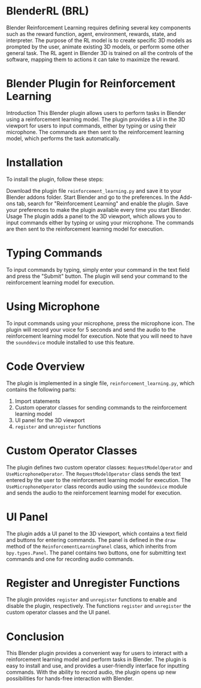 # BlenderRL (BRL)
Blender Reinforcement Learning requires defining several key components such as the reward function, agent, environment, rewards, state, and interpreter. The purpose of the RL model is to create specific 3D models as prompted by the user, animate existing 3D models, or perform some other general task. The RL agent in Blender 3D is trained on all the controls of the software, mapping them to actions it can take to maximize the reward.


# Blender Plugin for Reinforcement Learning
Introduction
This Blender plugin allows users to perform tasks in Blender using a reinforcement learning model. The plugin provides a UI in the 3D viewport for users to input commands, either by typing or using their microphone. The commands are then sent to the reinforcement learning model, which performs the task automatically.

# Installation
To install the plugin, follow these steps:

Download the plugin file `reinforcement_learning.py` and save it to your Blender addons folder.
Start Blender and go to the preferences.
In the Add-ons tab, search for "Reinforcement Learning" and enable the plugin.
Save your preferences to make the plugin available every time you start Blender.
Usage
The plugin adds a panel to the 3D viewport, which allows you to input commands either by typing or using your microphone. The commands are then sent to the reinforcement learning model for execution.

# Typing Commands
To input commands by typing, simply enter your command in the text field and press the "Submit" button. The plugin will send your command to the reinforcement learning model for execution.

# Using Microphone
To input commands using your microphone, press the microphone icon. The plugin will record your voice for 5 seconds and send the audio to the reinforcement learning model for execution. Note that you will need to have the `sounddevice` module installed to use this feature.

# Code Overview
The plugin is implemented in a single file, `reinforcement_learning.py`, which contains the following parts:

1. Import statements
2. Custom operator classes for sending commands to the reinforcement learning model
3. UI panel for the 3D viewport
4. `register` and un`register` functions

# Custom Operator Classes
The plugin defines two custom operator classes: `RequestModelOperator` and `UseMicrophoneOperator`. The `RequestModelOperator` class sends the text entered by the user to the reinforcement learning model for execution. The `UseMicrophoneOperator` class records audio using the `sounddevice` module and sends the audio to the reinforcement learning model for execution.

# UI Panel
The plugin adds a UI panel to the 3D viewport, which contains a text field and buttons for entering commands. The panel is defined in the `draw` method of the ``ReinforcementLearningPanel`` class, which inherits from `bpy.types.Panel`. The panel contains two buttons, one for submitting text commands and one for recording audio commands.

# Register and Unregister Functions
The plugin provides `register` and `unregister` functions to enable and disable the plugin, respectively. The functions `register` and `unregister` the custom operator classes and the UI panel.

# Conclusion
This Blender plugin provides a convenient way for users to interact with a reinforcement learning model and perform tasks in Blender. The plugin is easy to install and use, and provides a user-friendly interface for inputting commands. With the ability to record audio, the plugin opens up new possibilities for hands-free interaction with Blender.
